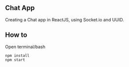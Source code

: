 ## Chat App
Creating a Chat app in ReactJS, using Socket.io and UUID.

## How to
Open terminal/bash

```
npm install
npm start
```
